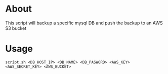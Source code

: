 # About

This script will backup a specific mysql DB and push the backup to an AWS S3 bucket

# Usage

`script.sh <DB_HOST_IP> <DB_NAME> <DB_PASWORD> <AWS_KEY> <AWS_SECRET_KEY> <AWS_BUCKET>`
